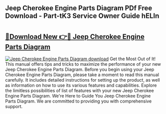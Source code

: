 ## Jeep Cherokee Engine Parts Diagram PDf Free Download - Part-tK3 Service Owner Guide hELIn

# <h2><a href="http://dfrpyjg.blite.top/?on=Jeep+Cherokee+Engine+Parts+Diagram">🔗Download New 👉🔴 Jeep Cherokee Engine Parts Diagram</a></h2>

[![Jeep Cherokee Engine Parts Diagram download](https://i.imgur.com/lujVjoI.png)](http://dfrpyjg.blite.top/?on=Jeep+Cherokee+Engine+Parts+Diagram)
Get the Most Out of It! This manual offers tips and tricks to maximize the performance of your new Jeep Cherokee Engine Parts Diagram. Before you begin using your Jeep Cherokee Engine Parts Diagram, please take a moment to read this manual carefully. It includes detailed instructions for setting up the product, as well as information on how to use its various features and capabilities. Explore the limitless possibilities of list of features with your new Jeep Cherokee Engine Parts Diagram. We're Here to Guide You Jeep Cherokee Engine Parts Diagram. We are committed to providing you with comprehensive support.
